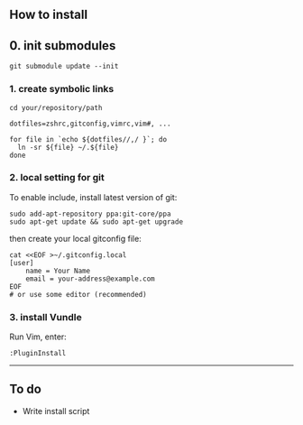## How to install


## 0. init submodules

    git submodule update --init


### 1. create symbolic links

    cd your/repository/path

    dotfiles=zshrc,gitconfig,vimrc,vim#, ...

    for file in `echo ${dotfiles//,/ }`; do
      ln -sr ${file} ~/.${file}
    done


### 2. local setting for git

To enable include, install latest version of git:

    sudo add-apt-repository ppa:git-core/ppa
    sudo apt-get update && sudo apt-get upgrade

then create your local gitconfig file:

    cat <<EOF >~/.gitconfig.local
    [user]
    	name = Your Name
    	email = your-address@example.com
    EOF
    # or use some editor (recommended)


### 3. install Vundle

Run Vim, enter:

    :PluginInstall


---
## To do

- Write install script
